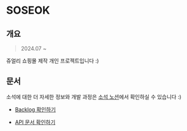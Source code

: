 # SOSEOK

## 개요

> 2024.07 ~

쥬얼리 쇼핑몰 제작 개인 프로젝트입니다 :)



## 문서

소석에 대한 더 자세한 정보와 개발 과정은 [소석 노션](https://thisismi.notion.site/7dd8222f939b433c8c4391f6ac5249b8?pvs=4)에서 확인하실 수 있습니다 :)

- [Backlog 확인하기](https://thisismi.notion.site/Backlogs-cab07fb99bf247a5928c274c275bb6af)

- [API 문서 확인하기](https://thisismi.notion.site/APIs-b72112ac88414149a1fc0397bb0aa67d)
